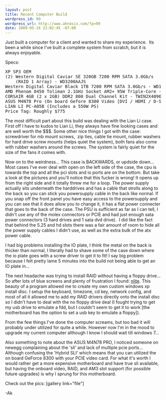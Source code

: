 ```yaml
--- 
layout: post
title: Recent Computer Build
wordpress_id: 99
wordpress_url: http://www.aknosis.com/?p=99
date: 2009-05-16 22:02:45 -07:00
---
```

Just built a computer for a client and wanted to share my experience.  Its been a while since I've built a complete system from scratch, but it is always enjoyable.

Specs:
<pre>XP SP3 OEM
(2) Western Digital Caviar SE 320GB 7200 RPM SATA 3.0Gb/s
	(RAID 1 Array) - WD3200AAJS
Western Digital Caviar Black 1TB 7200 RPM SATA 3.0Gb/s - WD1001FALS
AMD Phenom 8450 Toliman 2.1GHz Socket AM2+ 95W Triple-Core - HD8450WCGHBOX
CORSAIR 4GB (2 x 2GB) DDR2 800 Dual Channel Kit - TWIN2X4096-6400C5
ASUS M4N78 Pro (On board Gefore 8300 Video [DVI / HDMI / D-SUB])
LIAN LI PC-A05B (Includes a 550W PS)
Price Tag: Roughly $775</pre>
<!--more-->

The most difficult part about this build was dealing with the Lian Li case.  First off I have to kudos to Lian Li, they always have fine looking cases and are well worth the $$$. Some other nice things I got with the case: screwdriver for mb mount screws,  zip ties, cable tie mount, rubber washers for hard drive screw mounts (helps quiet the system), both fans also come with rubber washers around the screws. The system is fairly quiet for the size of the fans it comes with.

Now on to the weirdness... This case is BACKWARDS, or updside down... Most cases I've ever deal with open on the left side of the case, the cpu is towards the top and all the pci slots and io ports are on the bottom. But take a look at the pictures and you'll notice that this fucker is wrong! It opens up from the right side and it totally threw me for a loop. The power supply actually sits underneath the harddrives and has a cable that strolls along to the back so you can stick you powersupply cable in the back like normal. If you snap off the front panel you have easy access to the powersupply and you can see that it does allow you to change it, it has a flat power connecter that goes to the back of the case. The PSU is sufficient as far as I can tell, I didn't use any of the molex connectors or PCIE and had just enough sata power connectors (3 hard drives and 1 sata dvd drive).  I did like the fact that behind the 5.25 and hd slots there was a fair amount of room to hide all the power supply cables I didn't use, as well as the extra bulk of the atx power cable.

I had big problems installing the IO plate, I think the metal on the back is thicker than normal, I literally had to shave some of the case down where the io plate goes with a screw driver to get it to fit! I say big problem because I felt pretty lame 5 minutes into the build not being able to get an IO plate in...

The next headache was trying to install RAID without having a floppy drive... So after lots of blue screens and plenty of frustration I found: <a href="http://www.nliteos.com/" target="_blank">nlite</a>. This beauty of a program allowed me to create my own custom windows xp install disc. I setup the keyboard, timezone, cd key, network config, and most of all it allowed me to add my RAID drivers directly onto the install disc so I didn't have to deal with the no floppy drive deal (I fought trying to get my usb drive to emulate a fdd, but I couldn't seem to get it to work [the motherboard has the option to set a usb key to emulate a floppy]).

From the few things I've done the computer screams, but too bad it will probably under utilized for quite a while. However now I'm in the mood to upgrade my current computer although I know I should wait till windows 7...

Also something to note about the ASUS M4N78 PRO, I noticed someone on newegg complaining about the 'sli' and lack of multiple pcie ports... Although confusing the 'Hybrid SLI' which means that you can utilized the on board GeForce 8300 with your PCIE video card. For what it's worth I would rather get a more expensive motherboard and have true sli available, but having the onboard video, RAID, and AM3 slot support (for possible future upgrades) is why I sprung for this motherboard.

Check out the pics:
[gallery link="file"]

-Ak
